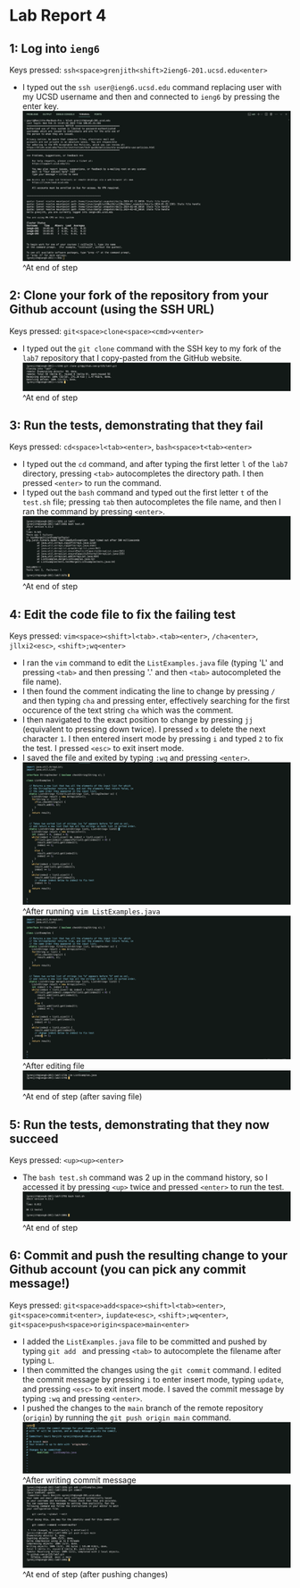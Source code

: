 # Lab Report 4

## 1: Log into `ieng6` 
Keys pressed: `ssh<space>grenjith<shift>2ieng6-201.ucsd.edu<enter>`
- I typed out the `ssh user@ieng6.ucsd.edu` command replacing user with my UCSD username and then and connected to `ieng6` by pressing the enter key.
![](/labreport4_screenshots/step1.png) 
^At end of step 

## 2: Clone your fork of the repository from your Github account (using the SSH URL) 
Keys pressed: `git<space>clone<space><cmd>v<enter>` 
- I typed out the `git clone` command with the SSH key to my fork of the `lab7` repository that I copy-pasted from the GitHub website. 
![](/labreport4_screenshots/step2.png) 
^At end of step 

## 3: Run the tests, demonstrating that they fail 
Keys pressed: `cd<space>l<tab><enter>`, `bash<space>t<tab><enter>`
- I typed out the `cd` command, and after typing the first letter `l` of the `lab7` directory, pressing `<tab>` autocompletes the directory path. I then pressed `<enter>` to run the command. 
- I typed out the `bash` command and typed out the first letter `t` of the `test.sh` file; pressing `tab` then autocompletes the file name, and then I ran the command by pressing `<enter>`.
![](/labreport4_screenshots/step3.png) 
^At end of step 

## 4: Edit the code file to fix the failing test 
Keys pressed: `vim<space><shift>l<tab>.<tab><enter>`, `/cha<enter>`, `jllxi2<esc>`, `<shift>;wq<enter>` 
- I ran the `vim` command to edit the `ListExamples.java` file (typing 'L' and pressing `<tab>` and then pressing '.' and then `<tab>` autocompleted the file name). 
- I then found the comment indicating the line to change by pressing `/` and then typing `cha` and pressing enter, effectively searching for the first occurence of the text string `cha` which was the comment. 
- I then navigated to the exact position to change by pressing `jj` (equivalent to pressing down twice). I pressed `x` to delete the next character `1`. I then entered insert mode by pressing `i` and typed `2` to fix the test. I pressed `<esc>` to exit insert mode. 
- I saved the file and exited by typing `:wq` and pressing `<enter>`. 
![](/labreport4_screenshots/step4-1.png) 
^After running `vim ListExamples.java` 
![](/labreport4_screenshots/step4-2.png) 
^After editing file 
![](/labreport4_screenshots/step4-3.png)  
^At end of step (after saving file) 

## 5: Run the tests, demonstrating that they now succeed
Keys pressed: `<up><up><enter>`
- The `bash test.sh` command was 2 up in the command history, so I accessed it by pressing `<up>` twice and pressed `<enter>` to run the test. 
![](/labreport4_screenshots/step5.png) 
^At end of step 

## 6: Commit and push the resulting change to your Github account (you can pick any commit message!)
Keys pressed: `git<space>add<space><shift>l<tab><enter>`, `git<space>commit<enter>`, `iupdate<esc>`, `<shift>;wq<enter>`, `git<space>push<space>origin<space>main<enter>`
- I added the `ListExamples.java` file to be committed and pushed by typing `git add ` and pressing `<tab>` to autocomplete the filename after typing `L`. 
- I then committed the changes using the `git commit` command. I edited the commit message by pressing `i` to enter insert mode, typing `update`, and pressing `<esc>` to exit insert mode. I saved the commit message by typing `:wq` and pressing `<enter>`. 
- I pushed the changes to the `main` branch of the remote repository (`origin`) by running the `git push origin main` command. 
![](/labreport4_screenshots/step5-1.png)  
^After writing commit message 
![](/labreport4_screenshots/step5-2.png)  
^At end of step (after pushing changes) 
